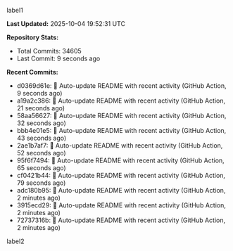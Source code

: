 
label1 
<!-- ACTIVITY_START -->
**Last Updated:** 2025-10-04 19:52:31 UTC

**Repository Stats:**
- Total Commits: 34605
- Last Commit: 9 seconds ago

**Recent Commits:**
- d0369d61e: 🤖 Auto-update README with recent activity (GitHub Action, 9 seconds ago)
- a19a2c386: 🤖 Auto-update README with recent activity (GitHub Action, 21 seconds ago)
- 58aa56627: 🤖 Auto-update README with recent activity (GitHub Action, 32 seconds ago)
- bbb4e01e5: 🤖 Auto-update README with recent activity (GitHub Action, 43 seconds ago)
- 2ae1b7af7: 🤖 Auto-update README with recent activity (GitHub Action, 52 seconds ago)
- 95f6f7494: 🤖 Auto-update README with recent activity (GitHub Action, 65 seconds ago)
- cf0421b44: 🤖 Auto-update README with recent activity (GitHub Action, 79 seconds ago)
- adc180b95: 🤖 Auto-update README with recent activity (GitHub Action, 2 minutes ago)
- 3915ecd29: 🤖 Auto-update README with recent activity (GitHub Action, 2 minutes ago)
- 72737316b: 🤖 Auto-update README with recent activity (GitHub Action, 2 minutes ago)
<!-- ACTIVITY_END -->

label2
